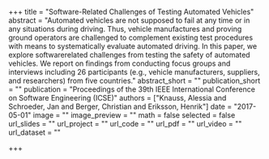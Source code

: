 +++
title = "Software-Related Challenges of Testing Automated Vehicles"
abstract = "Automated vehicles are not supposed to fail at any time or in any situations during driving. Thus, vehicle manufactures and proving ground operators are challenged to complement existing test procedures with means to systematically evaluate automated driving. In this paper, we explore softwarerelated challenges from testing the safety of automated vehicles. We report on findings from conducting focus groups and interviews including 26 participants (e.g., vehicle manufacturers, suppliers, and researchers) from five countries."
abstract_short = ""
publication_short = ""
publication = "Proceedings of the 39th IEEE International Conference on Software Engineering (ICSE)"
authors = ["Knauss, Alessia and Schroeder, Jan and Berger, Christian and Eriksson, Henrik"]
date = "2017-05-01"
image = ""
image_preview = ""
math = false
selected = false
url_slides = ""
url_project = ""
url_code = ""
url_pdf = ""
url_video = ""
url_dataset = ""

+++
